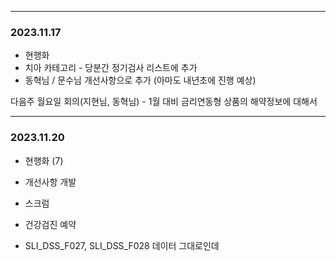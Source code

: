 
---

### 2023.11.17


- 현행화
- 치아 카테고리 - 당분간 정기검사 리스트에 추가
- 동혁님 / 문수님 개선사항으로 추가 (아마도 내년초에 진행 예상)

다음주 월요일 
회의(지현님, 동혁님) - 1월 대비 금리연동형 상품의 해약정보에 대해서 

----
### 2023.11.20

- 현행화 (7)
- 개선사항 개발
- 스크럼
- 건강검진 예약 

- SLI_DSS_F027, SLI_DSS_F028 데이터 그대로인데 